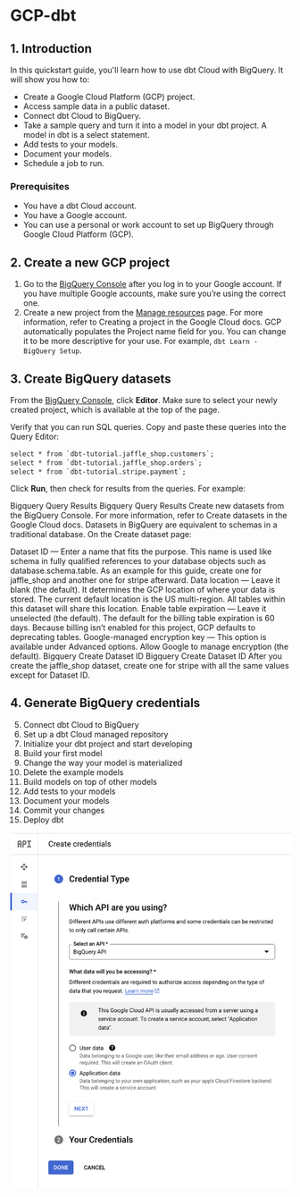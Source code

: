 # GCP-dbt

## 1. Introduction

In this quickstart guide, you'll learn how to use dbt Cloud with BigQuery. It will show you how to:

- Create a Google Cloud Platform (GCP) project.
- Access sample data in a public dataset.
- Connect dbt Cloud to BigQuery.
- Take a sample query and turn it into a model in your dbt project. A model in dbt is a select statement.
- Add tests to your models.
- Document your models.
- Schedule a job to run.

### Prerequisites​

- You have a dbt Cloud account.
- You have a Google account.
- You can use a personal or work account to set up BigQuery through Google Cloud Platform (GCP).

## 2. Create a new GCP project​​

1. Go to the <a href="https://console.cloud.google.com/bigquery">BigQuery Console</a> after you log in to your Google account. If you have multiple Google accounts, make sure you’re using the correct one.
2. Create a new project from the <a href="https://console.cloud.google.com/projectcreate?previousPage=%2Fcloud-resource-manager%3Fwalkthrough_id%3Dresource-manager--create-project%26project%3D%26folder%3D%26organizationId%3D%23step_index%3D1&walkthrough_id=resource-manager--create-project">Manage resources</a> page. For more information, refer to Creating a project in the Google Cloud docs. GCP automatically populates the Project name field for you. You can change it to be more descriptive for your use. For example, ```dbt Learn - BigQuery Setup```.

## 3. Create BigQuery datasets​

From the <a href="https://console.cloud.google.com/bigquery">BigQuery Console</a>, click **Editor**. Make sure to select your newly created project, which is available at the top of the page.

Verify that you can run SQL queries. Copy and paste these queries into the Query Editor:

```
select * from `dbt-tutorial.jaffle_shop.customers`;
select * from `dbt-tutorial.jaffle_shop.orders`;
select * from `dbt-tutorial.stripe.payment`;
```

Click **Run**, then check for results from the queries. For example:

Bigquery Query Results
Bigquery Query Results
Create new datasets from the BigQuery Console. For more information, refer to Create datasets in the Google Cloud docs. Datasets in BigQuery are equivalent to schemas in a traditional database. On the Create dataset page:

Dataset ID — Enter a name that fits the purpose. This name is used like schema in fully qualified references to your database objects such as database.schema.table. As an example for this guide, create one for jaffle_shop and another one for stripe afterward.
Data location — Leave it blank (the default). It determines the GCP location of where your data is stored. The current default location is the US multi-region. All tables within this dataset will share this location.
Enable table expiration — Leave it unselected (the default). The default for the billing table expiration is 60 days. Because billing isn’t enabled for this project, GCP defaults to deprecating tables.
Google-managed encryption key — This option is available under Advanced options. Allow Google to manage encryption (the default).
Bigquery Create Dataset ID
Bigquery Create Dataset ID
After you create the jaffle_shop dataset, create one for stripe with all the same values except for Dataset ID.

## 4. Generate BigQuery credentials​

5. Connect dbt Cloud to BigQuery​​
6. Set up a dbt Cloud managed repository​
7. Initialize your dbt project​ and start developing​
8. Build your first model​
9. Change the way your model is materialized​
10. Delete the example models​
11. Build models on top of other models​
12. Add tests to your models​
13. Document your models​
14. Commit your changes​
15. Deploy dbt​

<img src="images/GCP_dbt_1.png" />
